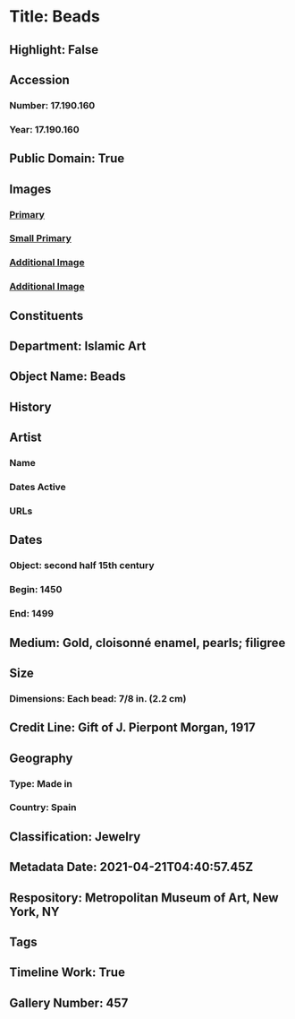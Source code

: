 # Title: Beads
## Highlight: False
## Accession
### Number: 17.190.160
### Year: 17.190.160
## Public Domain: True
## Images
### [Primary](https://images.metmuseum.org/CRDImages/is/original/DP-1153-001.jpg)
### [Small Primary](https://images.metmuseum.org/CRDImages/is/web-large/DP-1153-001.jpg)
### [Additional Image](https://images.metmuseum.org/CRDImages/is/original/17.190.159_160.jpg)
### [Additional Image](https://images.metmuseum.org/CRDImages/is/original/sf17190159-160.jpg)
## Constituents
## Department: Islamic Art
## Object Name: Beads
## History
## Artist
### Name
### Dates Active
### URLs
## Dates
### Object: second half 15th century
### Begin: 1450
### End: 1499
## Medium: Gold, cloisonné enamel, pearls; filigree
## Size
### Dimensions: Each bead: 7/8 in. (2.2 cm)
## Credit Line: Gift of J. Pierpont Morgan, 1917
## Geography
### Type: Made in
### Country: Spain
## Classification: Jewelry
## Metadata Date: 2021-04-21T04:40:57.45Z
## Respository: Metropolitan Museum of Art, New York, NY
## Tags
## Timeline Work: True
## Gallery Number: 457